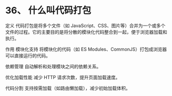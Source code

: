# 36、 什么叫代码打包

定义
代码打包是将多个文件（如 JavaScript、CSS、图片等）合并为一个或多个文件的过程。它的主要目的是将分散的模块化代码整合到一起，便于浏览器加载和执行。

作用
模块化支持
将模块化的代码（如 ES Modules、CommonJS）打包成浏览器可以直接运行的代码。

依赖管理
自动解析和处理模块之间的依赖关系。

优化加载性能
减少 HTTP 请求次数，提升页面加载速度。

代码分割
支持按需加载（如路由懒加载），减少初始加载体积。
